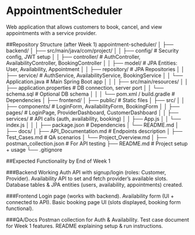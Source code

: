 # AppointmentScheduler
Web application that allows customers to book, cancel, and view appointments with a service provider.

##Repository Structure (after Week 1)
appointment-scheduler/
│
├── backend/
│   ├── src/main/java/com/project/
│   │   ├── config/            # Security config, JWT setup
│   │   ├── controller/        # AuthController, AvailabilityController, BookingController
│   │   ├── model/             # JPA Entities: User, Availability, Appointment
│   │   ├── repository/        # JPA Repositories
│   │   ├── service/           # AuthService, AvailabilityService, BookingService
│   │   └── Application.java   # Main Spring Boot app
│   │
│   ├── src/main/resources/
│   │   ├── application.properties  # DB connection, server port
│   │   └── schema.sql              # Optional DB schema
│   │
│   └── pom.xml / build.gradle      # Dependencies
│
├── frontend/
│   ├── public/                     # Static files
│   ├── src/
│   │   ├── components/             # LoginForm, AvailabilityForm, BookingForm
│   │   ├── pages/                   # LoginPage, ProviderDashboard, CustomerDashboard
│   │   ├── services/                # API calls (auth, availability, booking)
│   │   ├── App.js
│   │   └── index.js
│   │
│   ├── package.json                 # Dependencies
│   └── README.md
│
├── docs/
│   ├── API_Documentation.md         # Endpoints description
│   ├── Test_Cases.md                # QA scenarios
│   └── Project_Overview.md
│
├── postman_collection.json          # For API testing
├── README.md                        # Project setup + usage
└── .gitignore


##Expected Functionality by End of Week 1

###Backend
Working Auth API with signup/login (roles: Customer, Provider).
Availability API to set and fetch provider’s available slots.
Database tables & JPA entities (users, availability, appointments) created.

###Frontend
Login page (works with backend).
Availability form (UI + connected to API).
Basic booking page UI (slots displayed, booking form functional).

###QA/Docs
Postman collection for Auth & Availability.
Test case document for Week 1 features.
README explaining setup & run instructions.
